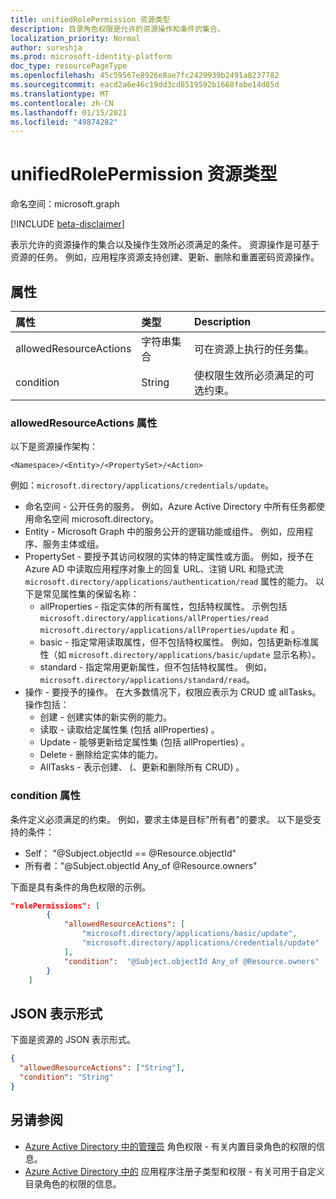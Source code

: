 ```yaml
---
title: unifiedRolePermission 资源类型
description: 目录角色权限是允许的资源操作和条件的集合。
localization_priority: Normal
author: sureshja
ms.prod: microsoft-identity-platform
doc_type: resourcePageType
ms.openlocfilehash: 45c59567e8926e8ae7fc2429939b2491a8237782
ms.sourcegitcommit: eacd2a6e46c19dd3cd8519592b1668fabe14d85d
ms.translationtype: MT
ms.contentlocale: zh-CN
ms.lasthandoff: 01/15/2021
ms.locfileid: "49874282"
---
```

# <a name="unifiedrolepermission-resource-type"></a>unifiedRolePermission 资源类型

命名空间：microsoft.graph

[!INCLUDE [beta-disclaimer](../../includes/beta-disclaimer.md)]

表示允许的资源操作的集合以及操作生效所必须满足的条件。 资源操作是可基于资源的任务。 例如，应用程序资源支持创建、更新、删除和重置密码资源操作。

## <a name="properties"></a>属性

| 属性     | 类型        | Description |
|:-------------|:------------|:------------|
|allowedResourceActions|字符串集合| 可在资源上执行的任务集。 |
|condition|String| 使权限生效所必须满足的可选约束。 |

### <a name="allowedresourceactions-property"></a>allowedResourceActions 属性

以下是资源操作架构： 

```
<Namespace>/<Entity>/<PropertySet>/<Action>  
```
例如：`microsoft.directory/applications/credentials/update`。  

- 命名空间 - 公开任务的服务。 例如，Azure Active Directory 中所有任务都使用命名空间 microsoft.directory。  
- Entity - Microsoft Graph 中的服务公开的逻辑功能或组件。 例如，应用程序、服务主体或组。
- PropertySet - 要授予其访问权限的实体的特定属性或方面。 例如，授予在 Azure AD 中读取应用程序对象上的回复 URL、注销 URL 和隐式流 `microsoft.directory/applications/authentication/read` 属性的能力。  以下是常见属性集的保留名称：  
  - allProperties - 指定实体的所有属性，包括特权属性。 示例包括 `microsoft.directory/applications/allProperties/read` `microsoft.directory/applications/allProperties/update` 和 。
  - basic - 指定常用读取属性，但不包括特权属性。 例如，包括更新标准属性（如 `microsoft.directory/applications/basic/update` 显示名称）。
  - standard - 指定常用更新属性，但不包括特权属性。 例如，`microsoft.directory/applications/standard/read`。
- 操作 - 要授予的操作。 在大多数情况下，权限应表示为 CRUD 或 allTasks。 操作包括：
  - 创建 - 创建实体的新实例的能力。
  - 读取 - 读取给定属性集 (包括 allProperties) 。
  - Update - 能够更新给定属性集 (包括 allProperties) 。
  - Delete - 删除给定实体的能力。
  - AllTasks - 表示创建、 (、更新和删除所有 CRUD) 。 

### <a name="condition-property"></a>condition 属性
条件定义必须满足的约束。 例如，要求主体是目标"所有者"的要求。 以下是受支持的条件：

- Self： "@Subject.objectId == @Resource.objectId"
- 所有者："@Subject.objectId Any_of @Resource.owners"

下面是具有条件的角色权限的示例。

```json
"rolePermissions": [
        {
            "allowedResourceActions": [
                "microsoft.directory/applications/basic/update",
                "microsoft.directory/applications/credentials/update"
            ],
            "condition":  "@Subject.objectId Any_of @Resource.owners"
        }
    ]

```

## <a name="json-representation"></a>JSON 表示形式

下面是资源的 JSON 表示形式。

<!-- {
  "blockType": "resource",
  "optionalProperties": [

  ],
  "@odata.type": "microsoft.graph.unifiedRolePermission",
  "baseType": null
}-->

```json
{
  "allowedResourceActions": ["String"],
  "condition": "String"
}
```
## <a name="see-also"></a>另请参阅

- [Azure Active Directory 中的管理员](/azure/active-directory/users-groups-roles/directory-assign-admin-roles) 角色权限 - 有关内置目录角色的权限的信息。
- [Azure Active Directory 中的](/azure/active-directory/users-groups-roles/roles-custom-available-permissions) 应用程序注册子类型和权限 - 有关可用于自定义目录角色的权限的信息。 

<!-- uuid: 16cd6b66-4b1a-43a1-adaf-3a886856ed98
2019-02-04 14:57:30 UTC -->
<!-- {
  "type": "#page.annotation",
  "description": "unifiedRolePermission resource",
  "keywords": "",
  "section": "documentation",
  "tocPath": ""
}-->